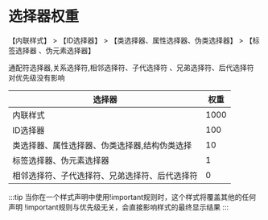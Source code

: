 # 选择器权重

【内联样式】 > 【ID选择器】 > 【类选择器、属性选择器、伪类选择器】 > 【标签选择器 、伪元素选择器】

通配符选择器,关系选择符,相邻选择符、子代选择符 、兄弟选择符、后代选择符 对优先级没有影响

| 选择器 | 权重 |
| --- | -- |
| 内联样式 | 1000 |
| ID选择器 | 100 |
| 类选择器、属性选择器、伪类选择器,结构伪类选择 | 10 |
| 标签选择器、伪元素选择器 | 1 |
| 相邻选择符、子代选择符、兄弟选择符、后代选择符 | 0 |

:::tip
当你在一个样式声明中使用!important规则时，这个样式将覆盖其他的任何声明
!important规则与优先级无关，会直接影响样式的最终显示结果
:::
